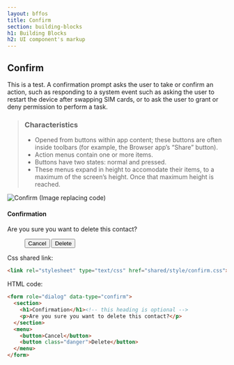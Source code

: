 ```yaml
---
layout: bffos
title: Confirm
section: building-blocks
h1: Building Blocks
h2: UI component's markup
---
```


## Confirm

This is a test. A confirmation prompt asks the user to take or confirm an action, such as responding to a system event such as asking the user to restart the device after swapping SIM cards, or to ask the user to grant or deny permission to perform a task.

> ### Characteristics
> * Opened from buttons within app content; these buttons are often inside toolbars (for example, the Browser app’s “Share” button).
> * Action menus contain one or more items.
> * Buttons have two states: normal and pressed.
> * These menus expand in height to accomodate their items, to a maximum of the screen’s height. Once that maximum height is reached.

<section class="example">
  <img src="http://buildingfirefoxos.com/wp-content/uploads/2013/02/confirm_1.jpg" alt="Confirm (Image replacing code)"/>
  <article class="frame">
    <form role="dialog" data-type="confirm">
      <section>
        <h1>Confirmation</h1><!-- this heading is optional -->
        <p>Are you sure you want to delete this contact?</p>
      </section>
      <menu>
        <button>Cancel</button>
        <button class="danger">Delete</button>
      </menu>
    </form>
  </article>
</section>

Css shared link:

```html
<link rel="stylesheet" type="text/css" href="shared/style/confirm.css">
```

HTML code:

```html
<form role="dialog" data-type="confirm">
  <section>
    <h1>Confirmation</h1><!-- this heading is optional -->
    <p>Are you sure you want to delete this contact?</p>
  </section>
  <menu>
    <button>Cancel</button>
    <button class="danger">Delete</button>
  </menu>
</form>
```

